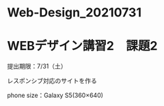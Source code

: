 # Web-Design_20210731
<h1>WEBデザイン講習2　課題2</h1>
<p>提出期限：7/31（土）</p>
<p>レスポンシブ対応のサイトを作る</p>

phone size：Galaxy S5(360×640)
